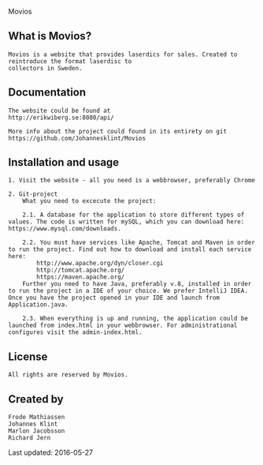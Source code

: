Movios

What is Movios?
--------------

	Movios is a website that provides laserdics for sales. Created to reintroduce the format laserdisc to
	collectors in Sweden.

Documentation
-------------
	
	The website could be found at 
	http://erikwiberg.se:8080/api/

	More info about the project could found in its entirety on git https://github.com/Johannesklint/Movios 

Installation and usage 
---------------------------

	1. Visit the website - all you need is a webbrowser, preferably Chrome

	2. Git-project
		What you need to excecute the project:

		2.1. A database for the application to store different types of values. The code is written for mySQL, which you can download here: https://www.mysql.com/downloads.

		2.2. You must have services like Apache, Tomcat and Maven in order to run the project. Find out how to download and install each service here:
			http://www.apache.org/dyn/closer.cgi
			http://tomcat.apache.org/
			https://maven.apache.org/
		Further you need to have Java, preferably v.8, installed in order to run the project in a IDE of your choice. We prefer IntelliJ IDEA. Once you have the project opened in your IDE and launch from Application.java.

		2.3. When everything is up and running, the application could be launched from index.html in your webbrowser. For administrational configures visit the admin-index.html.
	
License
------

	All rights are reserved by Movios.

Created by
---------

	Frode Mathiassen
	Johannes Klint
	Marlon Jacobsson
	Richard Jern

Last updated: 2016-05-27




